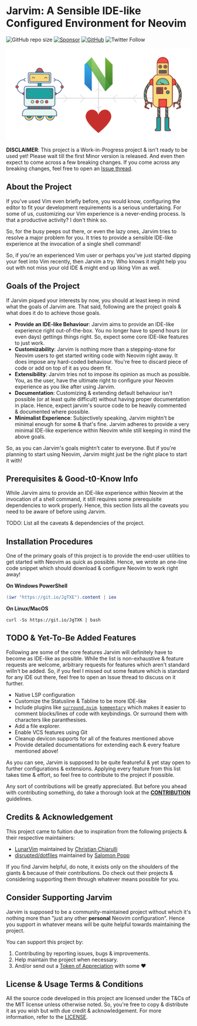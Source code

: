 # Jarvim: A Sensible IDE-like Configured Environment for Neovim

![GitHub repo size](https://img.shields.io/github/repo-size/Jarmos-san/jarvim?label=Repo%20Size&logo=GitHub&style=flat-square) [![Sponsor](https://img.shields.io/badge/Sponsor-With%20a%20Coffee%2FBook-yellow)](https://www.buymeacoffee.com/jarmos) [![GitHub](https://img.shields.io/github/license/Jarmos-san/Jarvim?label=License&logo=GitHub&style=flat-square)](./LICENSE) ![Twitter Follow](https://img.shields.io/twitter/follow/Jarmosan?style=social)

![Jarvim's cover image](./assets/Jarvim.png)

**DISCLAIMER**: This project is a Work-in-Progress project & isn't ready to be
used yet! Please wait till the first Minor version is released. And even then
expect to come across a few breaking changes. If you come across any breaking
changes, feel free to open an [Issue thread](https://github.com/Jarmos-san/jarvim/issues/new/choose).

## About the Project

If you've used Vim even briefly before, you would know, configuring the editor
to fit your development requirements is a serious undertaking. For some of us,
customizing our Vim experience is a never-ending process. Is that a productive
activity? I don't think so.

So, for the busy peeps out there, or even the lazy ones, Jarvim tries to resolve
a major problem for you. It tries to provide a sensible IDE-like experience at
the invocation of a single shell command!

So, if you're an experienced Vim user or perhaps you've just started dipping
your feet into Vim recently, then Jarvim a try. Who knows it might help you out
with not miss your old IDE & might end up liking Vim as well.

## Goals of the Project

If Jarvim piqued your interests by now, you should at least keep in mind what
the goals of Jarvim are. That said, following are the project goals & what does
it do to achieve those goals.

- **Provide an IDE-like Behaviour**: Jarvim aims to provide an IDE-like
  experience right out-of-the-box. You no longer have to spend hours (or even
  days) gettings things right. So, expect some core IDE-like features to just
  work.
- **Customizability**: Jarvim is nothing more than a stepping-stone for Neovim
  users to get started writing code with Neovim right away. It does impose any
  hard-coded behaviour. You're free to discard piece of code or add on top of it
  as you deem fit.
- **Extensibility**: Jarvim tries not to impose its opinion as much as possible.
  You, as the user, have the ultimate right to configure your Neovim experience
  as you like after using Jarvim.
- **Documentation**: Customizing & extending default behaviour isn't possible (or
  at least quite difficult) without having proper documentation in place. Hence,
  expect jarvim's source code to be heavily commented & documented where
  possible.
- **Minimalist Experience**: Subjectively speaking, Jarvim mightn't be minimal
  enough for some & that's fine. Jarvim adheres to provide a very minimal
  IDE-like experience within Neovim while still keeping in mind the above goals.

So, as you can Jarvim's goals mightn't cater to everyone. But if you're planning
to start using Neovim, Jarvim might just be the right place to start it with!

## Prerequisites & Good-t0-Know Info

While Jarvim aims to provide an IDE-like experience within Neovim at the
invocation of a shell command, it still requires some prerequisite dependencies
to work properly. Hence, this section lists all the caveats you need to be aware
of before using Jarvim.

TODO: List all the caveats & dependencies of the project.

## Installation Procedures

One of the primary goals of this project is to provide the end-user utilities to
get started with Neovim as quick as possible. Hence, we wrote an one-line code
snippet which should download & configure Neovim to work right away!

**On Windows PowerShell**

```powershell
(iwr "https://git.io/JgTXE").content | iex 
```

**On Linux/MacOS**

```shell
curl -Ss https://git.io/JgTXK | bash
```

## TODO & Yet-To-Be Added Features

Following are some of the core features Jarvim will definitely have to become as
IDE-like as possible. While the list is non-exhaustive & feature requests are
welcome, arbitrary requests for features which aren't standard willn't be added.
So, if you feel I missed out some feature which is standard for any IDE out
there, feel free to open an Issue thread to discuss on it further.

- Native LSP configuration
- Customize the Statusline & Tabline to be more IDE-like
- Include plugins like
  [`surround.nvim`](https://github.com/blackCauldron7/surround.nvim).
  [`kommentary`](https://github.com/b3nj5m1n/kommentary) which makes it easier
  to comment blocks/lines of code with keybindings. Or surround them with
  characters like paranthesises.
- Add a file explorer.
- Enable VCS features using Git
- Cleanup devicon supports for all of the features mentioned above
- Provide detailed documentations for extending each & every feature mentioned
  above!

As you can see, Jarvim is supposed to be quite featureful & yet stay open to
further configurations & extensions. Applying every feature from this list takes
time & effort, so feel free to contribute to the project if possible.

Any sort of contributions will be greatly appreciated. But before you ahead with
contributing something, do take a thorough look at the
[**CONTRIBUTION**](./.github/CONTRIBUTING.md) guidelines.

## Credits & Acknowledgement

This project came to fuition due to inspiration from the following projects &
their respective maintainers:

- [LunarVim](https://github.com/LunarVim/LunarVim) maintained by [Christian
  Chiarulli](https://github.com/ChristianChiarulli)
- [disrupted/dotfiles](https://github.com/disrupted/dotfiles/tree/master/.config/nvim)
  maintained by [Salomon Popp](https://github.com/disrupted)

If you find Jarvim helpful, do note, it exists only on the shoulders of the
giants & because of their contributions. Do check out their projects &
considering supporting them through whatever means possible for you.

## Consider Supporting Jarvim

Jarvim is supposed to be a community-maintained project without which it's
nothing more than "just any other __personal__ Neovim configuration". Hence you
support in whatever means will be quite helpful towards maintaining the project.

You can support this project by:

1. Contributing by reporting issues, bugs & improvements.
2. Help maintain the project when necessary.
3. And/or send out a [Token of
   Appreciation](https://www.buymeacoffee.com/jarmos) with some :heart:

## License & Usage Terms & Conditions

All the source code developed in this project are licensed under the T&Cs of the
MIT license unless otherwise noted. So, you're free to copy & distribute it as
you wish but with due credit & acknowledgement. For more information, refer to
the [LICENSE](./LICENSE).
